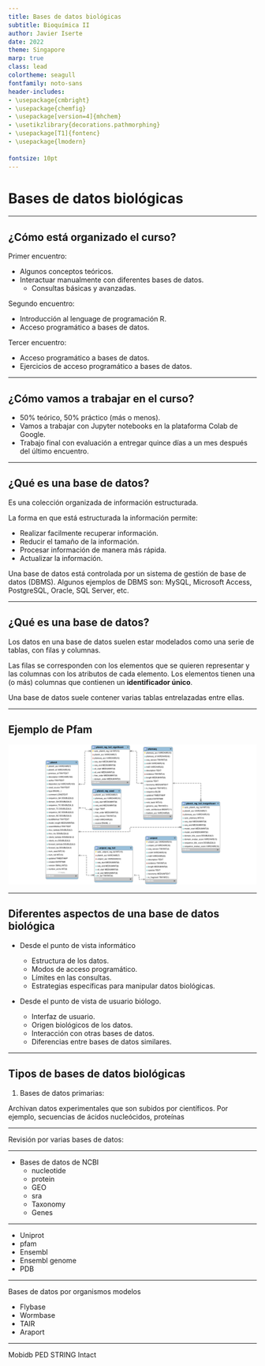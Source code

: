 ```yaml
---
title: Bases de datos biológicas
subtitle: Bioquímica II
author: Javier Iserte
date: 2022
theme: Singapore
marp: true
class: lead
colortheme: seagull
fontfamily: noto-sans
header-includes:
- \usepackage{cmbright}
- \usepackage{chemfig}
- \usepackage[version=4]{mhchem}
- \usetikzlibrary{decorations.pathmorphing}
- \usepackage[T1]{fontenc}
- \usepackage{lmodern}

fontsize: 10pt
---
```


# Bases de datos biológicas

---

## ¿Cómo está organizado el curso?

Primer encuentro:

- Algunos conceptos teóricos.
- Interactuar manualmente con diferentes bases de datos.
  - Consultas básicas y avanzadas.

Segundo encuentro:

- Introducción al lenguage de programación R.
- Acceso programático a bases de datos.

Tercer encuentro:

- Acceso programático a bases de datos.
- Ejercicios de acceso programático a bases de datos.

---

## ¿Cómo vamos a trabajar en el curso?

- 50% teórico, 50% práctico (más o menos).
- Vamos a trabajar con Jupyter notebooks en la plataforma Colab de Google.
- Trabajo final con evaluación a entregar quince días a un mes después del
  último encuentro.

---

## ¿Qué es una base de datos?

Es una colección organizada de información estructurada.

La forma en que está estructurada la información permite:

- Realizar facilmente recuperar información.
- Reducir el tamaño de la información.
- Procesar información de manera más rápida.
- Actualizar la información.

Una base de datos está controlada por un sistema de gestión de base de datos (DBMS). Algunos ejemplos de DBMS son: MySQL, Microsoft Access, PostgreSQL, Oracle, SQL Server, etc.

---

## ¿Qué es una base de datos?

Los datos en una base de datos suelen estar modelados como una serie de  tablas, con filas y columnas.

Las filas se corresponden con los elementos que se quieren representar y las columnas con los atributos de cada elemento. Los elementos tienen una (o más) columnas que contienen un **identificador único**.

Una base de datos suele contener varias tablas entrelazadas entre ellas.

---

## Ejemplo de Pfam

![height:600px](./images/pfam_domain.png)

---

## Diferentes aspectos de una base de datos biológica

- Desde el punto de vista informático
  - Estructura de los datos.
  - Modos de acceso programático.
  - Límites en las consultas.
  - Estrategias específicas para manipular datos biológicas.

- Desde el punto de vista de usuario biólogo.
  - Interfaz de usuario.
  - Origen biológicos de los datos.
  - Interacción con otras bases de datos.
  - Diferencias entre bases de datos similares.

---

## Tipos de bases de datos biológicas

1. Bases de datos primarias:

Archivan datos experimentales que son subidos por científicos. Por ejemplo,
secuencias de ácidos nucleócidos, proteínas


<!-- 1. Primary databases :

It can also be called an archival database since it archives the experimental results submitted by the scientists. The primary database is populated with experimentally derived data like genome sequence, macromolecular structure, etc. The data entered here remains uncurated(no modifications are performed over the data).
It obtains unique data obtained from the laboratory and these data are made accessible to normal users without any change.
The data are given accession numbers when they are entered into the database. The same data can later be retrieved using the accession number. Accession number identifies each data uniquely and it never changes.
Examples –

Examples of Primary database- Nucleic Acid Databases are GenBank and DDBJ  
Protein Databases are PDB,SwissProt,PIR,TrEMBL,Metacyc, etc.
2. Secondary Database :

The data stored in these types of databases are the analyzed result of the primary database. Computational algorithms are applied to the primary database and meaningful and informative data is stored inside the secondary database. 
The data here are highly curated(processing the data before it is presented in the database). A secondary database is better and contains more valuable knowledge compared to the primary database.
Examples –

Examples of Secondary databases are as follows.

InterPro (protein families, motifs, and domains)
UniProt Knowledgebase (sequence and functional information on proteins)  
3. Composite Databases :

The data entered in these types of databases are first compared and then filtered based on desired criteria. 
The initial data are taken from the primary database, and then they are merged together based on certain conditions. 
It helps in searching sequences rapidly. Composite Databases contain non-redundant data. 
Examples –

Examples of Composite Databases are as follows.

Composite Databases -OWL,NRD and Swissport +TREMBL -->

---

Revisión por varias bases de datos:

---

- Bases de datos de NCBI
  - nucleotide
  - protein
  - GEO
  - sra
  - Taxonomy
  - Genes

---

- Uniprot
- pfam
- Ensembl
- Ensembl genome
- PDB

---

Bases de datos por organismos modelos
- Flybase
- Wormbase
- TAIR
- Araport

---

Mobidb
PED
STRING
Intact
